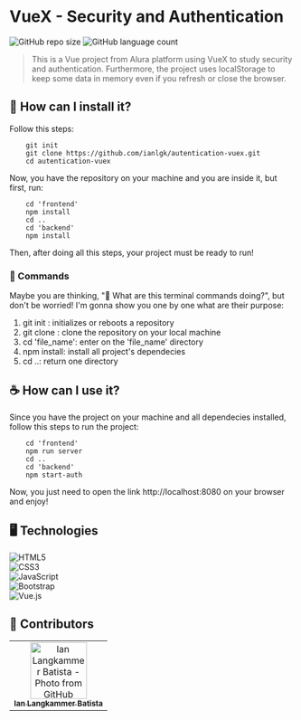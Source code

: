 # VueX - Security and Authentication

![GitHub repo size](https://img.shields.io/github/repo-size/ianlgk/github-profile-explorer?label=Repository%20size&style=plastic)
![GitHub language count](https://img.shields.io/github/languages/count/ianlgk/github-profile-explorer?label=Languages&style=plastic)

> This is a Vue project from Alura platform using VueX to study security and authentication. Furthermore, the project uses localStorage to keep some data in memory even if you refresh or close the browser.

## 🚀 How can I install it?
Follow this steps:

```
    git init
    git clone https://github.com/ianlgk/autentication-vuex.git
    cd autentication-vuex
```

Now, you have the repository on your machine and you are inside it, but first, run:

```
    cd 'frontend'
    npm install
    cd ..
    cd 'backend'
    npm install
```

Then, after doing all this steps, your project must be ready to run!

### 🤔 Commands
Maybe you are thinking, "🤔 What are this terminal commands doing?", but don't be worried!
I'm gonna show you one by one what are their purpose:
1. git init      : initializes or reboots a repository
2. git clone     : clone the repository on your local machine
3. cd 'file_name': enter on the 'file_name' directory
4. npm install: install all project's dependecies
5. cd ..: return one directory

## ☕ How can I use it?
Since you have the project on your machine and all dependecies installed, follow this steps to run the project:

```
    cd 'frontend'
    npm run server
    cd ..
    cd 'backend'
    npm start-auth
```

Now, you just need to open the link http://localhost:8080 on your browser and enjoy!

## 🖥️ Technologies

![HTML5](https://img.shields.io/badge/html5-%23E34F26.svg?style=for-the-badge&logo=html5&logoColor=white)<br>
![CSS3](https://img.shields.io/badge/css3-%231572B6.svg?style=for-the-badge&logo=css3&logoColor=white)<br>
![JavaScript](https://img.shields.io/badge/javascript-%23323330.svg?style=for-the-badge&logo=javascript&logoColor=%23F7DF1E)<br>
![Bootstrap](https://img.shields.io/badge/bootstrap-%23563D7C.svg?style=for-the-badge&logo=bootstrap&logoColor=white)<br>
![Vue.js](https://img.shields.io/badge/vuejs-%2335495e.svg?style=for-the-badge&logo=vuedotjs&logoColor=%234FC08D)<br>

## 🤝 Contributors

<table>
  <tr>
    <td align="center">
      <a href="https://github.com/ianlgk">
        <img src="https://avatars.githubusercontent.com/u/80867137?v=4" width="100px;" alt="Ian Langkammer Batista - Photo from GitHub"/><br>
        <sub>
          <b>Ian Langkammer Batista</b>
        </sub>
      </a>
    </td>
  </tr>
</table>
